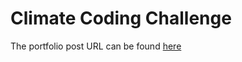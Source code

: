 # Climate Coding Challenge

The portfolio post URL can be found [here](https://github.com/earthlab-education/climate-coding-challenge-ZacharyCJDecker/blob/main/Portfolio_Post--Part%202_--_Write_your_Post.html)
